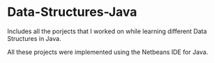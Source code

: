 Data-Structures-Java
====================

Includes all the porjects that I worked on while learning different Data Structures in Java. 

All these projects were implemented using the Netbeans IDE for Java. 
